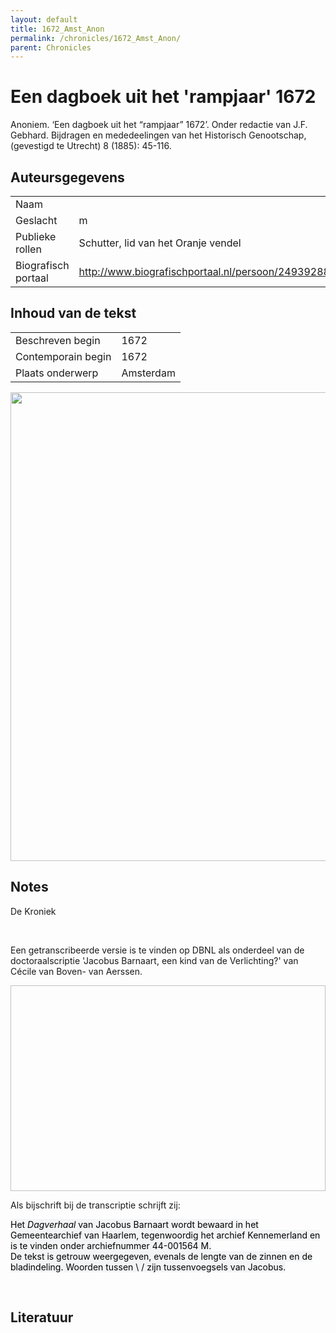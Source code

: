 ```yaml
---
layout: default
title: 1672_Amst_Anon
permalink: /chronicles/1672_Amst_Anon/
parent: Chronicles
--- 
```



# Een dagboek uit het 'rampjaar' 1672 

Anoniem. ‘Een dagboek uit het “rampjaar” 1672’. Onder redactie van J.F. Gebhard. Bijdragen en mededeelingen van het Historisch Genootschap, (gevestigd te Utrecht) 8 (1885): 45-116. 

## Auteursgegevens 

| | | 
| --------------- | --------------- | 
| Naam |   | 
| Geslacht | m | 
| Publieke rollen | Schutter, lid van het Oranje vendel | 
| Biografisch portaal | http://www.biografischportaal.nl/persoon/24939288 | 

## Inhoud van de tekst 

| | | 
| --------------- | --------------- | 
| Beschreven begin | 1672 | 
| Contemporain begin | 1672 | 
| Plaats onderwerp | Amsterdam | 

[<img src="..\..\barplots_chronicles\1672_Amst_Anon.jpg" width="750"/>](..\..\barplots_chronicles\1672_Amst_Anon.jpg) 

## Notes 

<div data-schema-version="8"><p>De Kroniek</p>
<p>&nbsp;</p>
<p>Een getranscribeerde versie is te vinden op DBNL als onderdeel van de doctoraalscriptie 'Jacobus Barnaart, een kind van de Verlichting?' van Cécile van Boven- van Aerssen.</p>
<p><img alt="" data-attachment-key="XMKBAG3I" width="606" height="329"></p>
<p>Als bijschrift bij de transcriptie schrijft zij:</p>
<p><span style="color: #000000"><span style="background-color: #f3f4f5">Het&nbsp;</span></span><em><span style="color: #000000"><span style="background-color: #f3f4f5">Dagverhaal</span></span></em><span style="color: #000000"><span style="background-color: #f3f4f5">&nbsp;van Jacobus Barnaart wordt bewaard in het Gemeentearchief van Haarlem, tegenwoordig het archief Kennemerland en is te vinden onder archiefnummer 44-001564 M.<br>De tekst is getrouw weergegeven, evenals de lengte van de zinnen en de bladindeling. Woorden tussen \ / zijn tussenvoegsels van Jacobus.</span></span></p>
<p>&nbsp;</p>
</div> 

## Literatuur 

